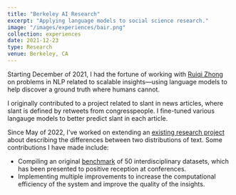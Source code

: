 ```yaml
---
title: "Berkeley AI Research"
excerpt: "Applying language models to social science research."
image: "/images/experiences/bair.png"
collection: experiences
date: 2021-12-23
type: Research
venue: Berkeley, CA
---
```


Starting December of 2021, I had the fortune of working with [Ruiqi Zhong](https://ruiqi-zhong.github.io/) on problems in NLP related to scalable insights—using language models to help discover a ground truth where humans cannot.

I originally contributed to a project related to slant in news articles, where slant is defined by retweets from congresspeople. I fine-tuned various langauge models to better predict slant in each article.

Since May of 2022, I've worked on extending an [existing research project](https://arxiv.org/abs/2201.12323) about describing the differences between two distributions of text. Some contributions I have made include:
- Compiling an original [benchmark](https://github.com/petezh/Describe-Differences-Benchmark/) of 50 interdisciplinary datasets, which has been presented to positive reception at conferences.
- Implementing multiple improvements to increase the computational efficiency of the system and improve the quality of the insights.

